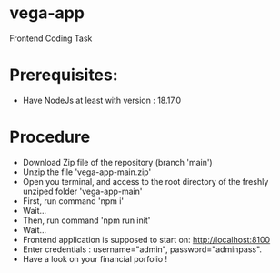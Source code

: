 # vega-app
Frontend Coding Task

# Prerequisites:
- Have NodeJs at least with version : 18.17.0

# Procedure
- Download Zip file of the repository (branch 'main')
- Unzip the file 'vega-app-main.zip'
- Open you terminal, and access to the root directory of the freshly unziped folder 'vega-app-main'
- First, run command 'npm i'
- Wait...
- Then, run command 'npm run init'
- Wait...
- Frontend application is supposed to start on: [http://localhost:8100](http://localhost:8100)
- Enter credentials : username="admin", password="adminpass".
- Have a look on your financial porfolio !
